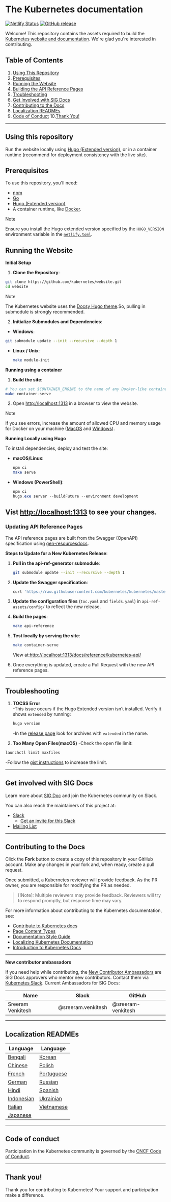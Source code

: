 # The Kubernetes documentation

[![Netlify Status](https://api.netlify.com/api/v1/badges/be93b718-a6df-402a-b4a4-855ba186c97d/deploy-status)](https://app.netlify.com/sites/kubernetes-io-main-staging/deploys) [![GitHub release](https://img.shields.io/github/release/kubernetes/website.svg)](https://github.com/kubernetes/website/releases/latest)

Welcome! This repository contains the assets required to build the [Kubernetes website and documentation](https://kubernetes.io/). We're glad you're interested in contributing.

## Table of Contents
1. [Using This Repository](#using-this-repository)
2. [Prerequisites](#prerequisites)
3. [Running the Website](#running-the-website)
4. [Building the API Reference Pages](#building-the-api-reference-pages)
5. [Troubleshooting](#troubleshooting)
6. [Get Involved with SIG Docs](#get-involved-with-sig-docs)
7. [Contributing to the Docs](#contributing-to-the-docs)
8. [Localization READMEs](#localization-readmes)
9. [Code of Conduct](#code-of-conduct)
10.[Thank You!](#thank-you)

---

## Using this repository

Run the website locally using [Hugo (Extended version)](https://gohugo.io/), or in a container runtime (recommend for deployment consistency with the live site).

## Prerequisites

To use this repository, you'll need:

- [npm](https://www.npmjs.com/)
- [Go](https://go.dev/)
- [Hugo (Extended version)](https://gohugo.io/)
- A container runtime, like [Docker](https://www.docker.com/).

> [!NOTE]
Ensure you install the Hugo extended version specified by the `HUGO_VERSION` environment variable in the [`netlify.toml`](netlify.toml#L11).

## Running the Website

**Initial Setup**

 1. **Clone the Repository**:

  ```bash
  git clone https://github.com/kubernetes/website.git
  cd website
  ```

  >[!Note]
  The Kubernetes website uses the [Docsy Hugo theme](https://github.com/google/docsy#readme).So, pulling in submodule is strongly recommended.

 2. **Initialize Submodules and Dependencies**:

  - **Windows**:

   ```bash
   git submodule update --init --recursive --depth 1
  ```

 - **Linux / Unix**:

   ```bash
   make module-init
   ```

**Running using a container**

 1. **Build the site**:

 ```bash
 # You can set $CONTAINER_ENGINE to the name of any Docker-like container tool
 make container-serve
 ```
 2. Open <http://localhost:1313> in a browser to view the website.

 >[!Note]
 If you see errors, increase the amount of allowed CPU and memory usage for Docker on your machine ([MacOS](https://docs.docker.com/desktop/settings/mac/) and [Windows](https://docs.docker.com/desktop/settings/windows/)).

**Running Locally using Hugo**

 To install dependencies, deploy and test the site:

 - **macOS/Linux**:

   ```bash
   npm ci
   make serve
   ```

 - **Windows (PowerShell)**:

   ```powershell
   npm ci
   hugo.exe server --buildFuture --environment development
   ```

  Vist <http://localhost:1313> to see your changes.
---


### Updating API Reference Pages

The API reference pages are built from the Swagger (OpenAPI) specification using [gen-resourcesdocs](https://github.com/kubernetes-sigs/reference-docs/tree/master/gen-resourcesdocs).

**Steps to Update for a New Kubernetes Release**:

1. **Pull in the api-ref-generator submodule**:
   ```bash
   git submodule update --init --recursive --depth 1
   ```

2. **Update the Swagger specification**:

   ```bash
   curl 'https://raw.githubusercontent.com/kubernetes/kubernetes/master/api/openapi-spec/swagger.json' > api-ref-assets/api/swagger.json
   ```

3. **Update the configuration files** (`toc.yaml` and `fields.yaml`) in `api-ref-assets/config/` to reflect the new release.

4. **Build the pages**:

   ```bash
   make api-reference
   ```

5. **Test locally by serving the site**:

   ```bash
   make container-serve
   ```

   View at:<http://localhost:1313/docs/reference/kubernetes-api/>

6. Once everything is updated, create a Pull Request with the new API reference pages.

---
## Troubleshooting

1. **TOCSS Error**  
   -This issue occurs if the Hugo Extended version isn’t installed. Verify it shows `extended` by running:

   ```bash
   hugo version
   ```

   -In the [release page](https://github.com/gohugoio/hugo/releases) look for archives with `extended` in the name.

2. **Too Many Open Files(macOS)**
 -Check the open file limit:
  ```bash
 launchctl limit maxfiles
 ```

 -Follow the [gist instructions](https://gist.github.com/tombigel/d503800a282fcadbee14b537735d202c) to increase the limit.

---

## Get involved with SIG Docs

Learn more about [SIG Doc](https://github.com/kubernetes/community/blob/master/sig-docs/README.md) and join the Kubernetes community on Slack.

You can also reach the maintainers of this project at:

- [Slack](https://kubernetes.slack.com/messages/sig-docs)
  - [Get an invite for this Slack](https://slack.k8s.io/)
- [Mailing List](https://groups.google.com/forum/#!forum/kubernetes-sig-docs)

---

## Contributing to the Docs
Click the **Fork** button to create a copy of this repository in your GitHub account. Make any changes in your fork and, when ready, create a pull request.

Once submitted, a Kubernetes reviewer will provide feedback. As the PR owner, you are responsible for modifying the PR as needed.

> [!Note]: Multiple reviewers may provide feedback. Reviewers will try to respond promptly, but response time may vary.


For more information about contributing to the Kubernetes documentation, see:

- [Contribute to Kubernetes docs](https://kubernetes.io/docs/contribute/)
- [Page Content Types](https://kubernetes.io/docs/contribute/style/page-content-types/)
- [Documentation Style Guide](https://kubernetes.io/docs/contribute/style/style-guide/)
- [Localizing Kubernetes Documentation](https://kubernetes.io/docs/contribute/localization/)
- [Introduction to Kubernetes Docs](https://www.youtube.com/watch?v=pprMgmNzDcw)

---

**New contributor ambassadors**

If you need help while contributing, the [New Contributor Ambassadors](https://kubernetes.io/docs/contribute/advanced/#serve-as-a-new-contributor-ambassador) are SIG Docs approvers who mentor new contributors. Contact them via [Kubernetes Slack](https://slack.k8s.io/). Current Ambassadors for SIG Docs:

| Name                       | Slack                      | GitHub                     |
| -------------------------- | -------------------------- | -------------------------- |
| Sreeram Venkitesh          | @sreeram.venkitesh         | @sreeram-venkitesh         |

---

## Localization READMEs

| Language                   | Language                   |
| -------------------------- | -------------------------- |
| [Bengali](./content/bn/README.md)    | [Korean](./content/ko/README.md)    |
| [Chinese](./content/zh-cn/README.md)    | [Polish](./content/pl/README.md)    |
| [French](./content/fr/README.md)     | [Portuguese](./content/pt-br/README.md)    |
| [German](./content/de/README.md)     | [Russian](./content/ru/README.md)    |
| [Hindi](./content/hi/README.md)      | [Spanish](./content/es/README.md)    |
| [Indonesian](./content/id/README.md) | [Ukrainian](./content/uk/README.md) |
| [Italian](./content/it/README.md)    | [Vietnamese](./content/vi/README.md) |
| [Japanese](./content/ja/README.md)   | |

---
## Code of conduct

Participation in the Kubernetes community is governed by the [CNCF Code of Conduct](https://github.com/cncf/foundation/blob/main/code-of-conduct.md).

---
## Thank you!

Thank you for contributing to Kubernetes! Your support and participation make a difference.
